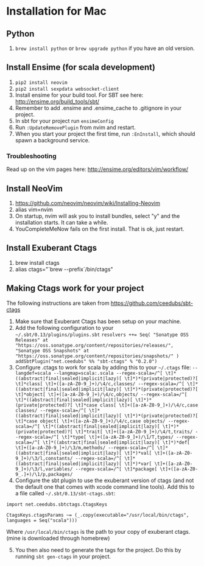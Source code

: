 # Installation for Mac

## Python

1. `brew install python` or `brew upgrade python` if you have an old version.

## Install Ensime (for scala development)

1. `pip2 install neovim`
2. `pip2 install sexpdata websocket-client`
3. Install ensime for your build tool. For SBT see here: http://ensime.org/build_tools/sbt/
4. Remember to add .ensime and .ensime_cache to .gitignore in your project.
5. In sbt for your project run `ensimeConfig`
6. Run `:UpdateRemovePlugin` from nvim and restart.
7. When you start your project the first time, run `:EnInstall`, which should spawn a background service.

### Troubleshooting

Read up on the vim pages here: http://ensime.org/editors/vim/workflow/

## Install NeoVim

1. https://github.com/neovim/neovim/wiki/Installing-Neovim
2. alias vim=nvim
3. On startup, nvim will ask you to install bundles, select "y" and the installation starts. It can take a while.
4. YouCompleteMeNow fails on the first install. That is ok, just restart. 

## Install Exuberant Ctags 

1. brew install ctags
2. alias ctags="\`brew --prefix\`/bin/ctags"

## Making Ctags work for your project

The following instructions are taken from https://github.com/ceedubs/sbt-ctags

1. Make sure that Exuberant Ctags has been setup on your machine.
2. Add the following configuration to your `~/.sbt/0.13/plugins/plugins.sbt`
`resolvers ++= Seq(
  "Sonatype OSS Releases" at "https://oss.sonatype.org/content/repositories/releases/",
  "Sonatype OSS Snapshots" at "https://oss.sonatype.org/content/repositories/snapshots/"
)
addSbtPlugin("net.ceedubs" %% "sbt-ctags" % "0.2.0")`
3. Configure .ctags to work for scala by adding this to your `~/.ctags` file:
`--langdef=scala
--langmap=scala:.scala
--regex-scala=/^[ \t]*((abstract|final|sealed|implicit|lazy)[ \t]*)*(private|protected)?[ \t]*class[ \t]+([a-zA-Z0-9_]+)/\4/c,classes/
--regex-scala=/^[ \t]*((abstract|final|sealed|implicit|lazy)[ \t]*)*(private|protected)?[ \t]*object[ \t]+([a-zA-Z0-9_]+)/\4/c,objects/
--regex-scala=/^[ \t]*((abstract|final|sealed|implicit|lazy)[ \t]*)*(private|protected)?[ \t]*case class[ \t]+([a-zA-Z0-9_]+)/\4/c,case classes/
--regex-scala=/^[ \t]*((abstract|final|sealed|implicit|lazy)[ \t]*)*(private|protected)?[ \t]*case object[ \t]+([a-zA-Z0-9_]+)/\4/c,case objects/
--regex-scala=/^[ \t]*((abstract|final|sealed|implicit|lazy)[ \t]*)*(private|protected)?[ \t]*trait[ \t]+([a-zA-Z0-9_]+)/\4/t,traits/
--regex-scala=/^[ \t]*type[ \t]+([a-zA-Z0-9_]+)/\1/T,types/
--regex-scala=/^[ \t]*((abstract|final|sealed|implicit|lazy)[ \t]*)*def[ \t]+([a-zA-Z0-9_]+)/\3/m,methods/
--regex-scala=/^[ \t]*((abstract|final|sealed|implicit|lazy)[ \t]*)*val[ \t]+([a-zA-Z0-9_]+)/\3/l,constants/
--regex-scala=/^[ \t]*((abstract|final|sealed|implicit|lazy)[ \t]*)*var[ \t]+([a-zA-Z0-9_]+)/\3/l,variables/
--regex-scala=/^[ \t]*package[ \t]+([a-zA-Z0-9_.]+)/\1/p,packages/`
4. Configure the sbt plugin to use the exuberant version of ctags (and not the default one that comes with xcode command line tools). Add this to a file called `~/.sbt/0.13/sbt-ctags.sbt`:
```
import net.ceedubs.sbtctags.CtagsKeys

CtagsKeys.ctagsParams ~= (_.copy(executable="/usr/local/bin/ctags", languages = Seq("scala")))
```
Where `/usr/local/bin/ctags` is the path to your copy of exuberant ctags. (mine is downloaded through homebrew)

5. You then also need to generate the tags for the project. Do this by running `sbt gen-ctags` in your project.
